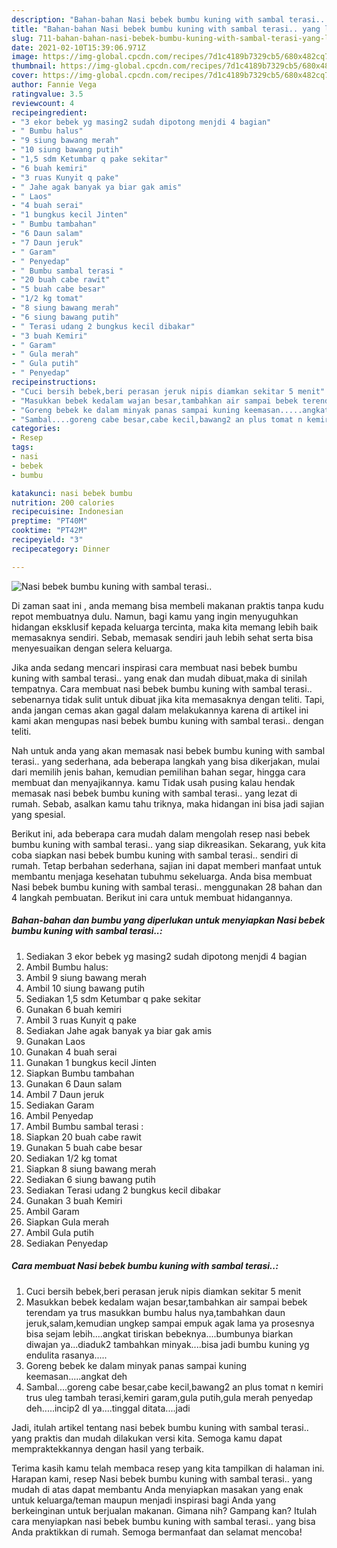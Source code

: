 ```yaml
---
description: "Bahan-bahan Nasi bebek bumbu kuning with sambal terasi.. yang lezat dan Mudah Dibuat"
title: "Bahan-bahan Nasi bebek bumbu kuning with sambal terasi.. yang lezat dan Mudah Dibuat"
slug: 711-bahan-bahan-nasi-bebek-bumbu-kuning-with-sambal-terasi-yang-lezat-dan-mudah-dibuat
date: 2021-02-10T15:39:06.971Z
image: https://img-global.cpcdn.com/recipes/7d1c4189b7329cb5/680x482cq70/nasi-bebek-bumbu-kuning-with-sambal-terasi-foto-resep-utama.jpg
thumbnail: https://img-global.cpcdn.com/recipes/7d1c4189b7329cb5/680x482cq70/nasi-bebek-bumbu-kuning-with-sambal-terasi-foto-resep-utama.jpg
cover: https://img-global.cpcdn.com/recipes/7d1c4189b7329cb5/680x482cq70/nasi-bebek-bumbu-kuning-with-sambal-terasi-foto-resep-utama.jpg
author: Fannie Vega
ratingvalue: 3.5
reviewcount: 4
recipeingredient:
- "3 ekor bebek yg masing2 sudah dipotong menjdi 4 bagian"
- " Bumbu halus"
- "9 siung bawang merah"
- "10 siung bawang putih"
- "1,5 sdm Ketumbar q pake sekitar"
- "6 buah kemiri"
- "3 ruas Kunyit q pake"
- " Jahe agak banyak ya biar gak amis"
- " Laos"
- "4 buah serai"
- "1 bungkus kecil Jinten"
- " Bumbu tambahan"
- "6 Daun salam"
- "7 Daun jeruk"
- " Garam"
- " Penyedap"
- " Bumbu sambal terasi "
- "20 buah cabe rawit"
- "5 buah cabe besar"
- "1/2 kg tomat"
- "8 siung bawang merah"
- "6 siung bawang putih"
- " Terasi udang 2 bungkus kecil dibakar"
- "3 buah Kemiri"
- " Garam"
- " Gula merah"
- " Gula putih"
- " Penyedap"
recipeinstructions:
- "Cuci bersih bebek,beri perasan jeruk nipis diamkan sekitar 5 menit"
- "Masukkan bebek kedalam wajan besar,tambahkan air sampai bebek terendam ya trus masukkan bumbu halus nya,tambahkan daun jeruk,salam,kemudian ungkep sampai empuk agak lama ya prosesnya bisa sejam lebih....angkat tiriskan bebeknya....bumbunya biarkan diwajan ya...diaduk2 tambahkan minyak....bisa jadi bumbu kuning yg endulita rasanya....."
- "Goreng bebek ke dalam minyak panas sampai kuning keemasan.....angkat deh"
- "Sambal....goreng cabe besar,cabe kecil,bawang2 an plus tomat n kemiri trus uleg tambah terasi,kemiri garam,gula putih,gula merah penyedap deh.....incip2 dl ya....tinggal ditata....jadi"
categories:
- Resep
tags:
- nasi
- bebek
- bumbu

katakunci: nasi bebek bumbu 
nutrition: 200 calories
recipecuisine: Indonesian
preptime: "PT40M"
cooktime: "PT42M"
recipeyield: "3"
recipecategory: Dinner

---
```



![Nasi bebek bumbu kuning with sambal terasi..](https://img-global.cpcdn.com/recipes/7d1c4189b7329cb5/680x482cq70/nasi-bebek-bumbu-kuning-with-sambal-terasi-foto-resep-utama.jpg)

Di zaman  saat ini , anda memang bisa membeli makanan praktis tanpa kudu repot membuatnya dulu. Namun, bagi kamu yang ingin menyuguhkan hidangan eksklusif kepada keluarga tercinta, maka kita memang lebih baik memasaknya sendiri. Sebab, memasak sendiri jauh lebih sehat serta bisa menyesuaikan dengan selera keluarga.

Jika anda sedang mencari inspirasi cara membuat nasi bebek bumbu kuning with sambal terasi.. yang enak dan mudah dibuat,maka di sinilah tempatnya. Cara membuat nasi bebek bumbu kuning with sambal terasi..  sebenarnya tidak sulit untuk dibuat jika kita memasaknya dengan teliti. Tapi, anda jangan cemas akan gagal dalam melakukannya 
karena di artikel ini kami akan mengupas nasi bebek bumbu kuning with sambal terasi.. dengan teliti.  



Nah untuk anda yang akan memasak nasi bebek bumbu kuning with sambal terasi.. yang sederhana, ada beberapa langkah yang bisa dikerjakan, mulai dari memilih jenis bahan, kemudian pemilihan bahan segar, hingga cara membuat dan menyajikannya. kamu Tidak usah pusing kalau hendak memasak nasi bebek bumbu kuning with sambal terasi.. yang lezat di rumah. Sebab, asalkan kamu  tahu triknya, maka hidangan ini bisa jadi sajian yang spesial.

Berikut ini, ada beberapa cara mudah dalam mengolah resep nasi bebek bumbu kuning with sambal terasi.. yang siap dikreasikan. Sekarang, yuk kita coba siapkan nasi bebek bumbu kuning with sambal terasi.. sendiri di rumah. Tetap berbahan sederhana, sajian ini dapat memberi manfaat untuk membantu menjaga kesehatan tubuhmu sekeluarga. Anda bisa membuat Nasi bebek bumbu kuning with sambal terasi.. menggunakan 28 bahan dan 4 langkah pembuatan. Berikut ini cara untuk membuat hidangannya.

<!--inarticleads1-->

##### Bahan-bahan dan bumbu yang diperlukan untuk menyiapkan Nasi bebek bumbu kuning with sambal terasi..:

1. Sediakan 3 ekor bebek yg masing2 sudah dipotong menjdi 4 bagian
1. Ambil  Bumbu halus:
1. Ambil 9 siung bawang merah
1. Ambil 10 siung bawang putih
1. Sediakan 1,5 sdm Ketumbar q pake sekitar
1. Gunakan 6 buah kemiri
1. Ambil 3 ruas Kunyit q pake
1. Sediakan  Jahe agak banyak ya biar gak amis
1. Gunakan  Laos
1. Gunakan 4 buah serai
1. Gunakan 1 bungkus kecil Jinten
1. Siapkan  Bumbu tambahan
1. Gunakan 6 Daun salam
1. Ambil 7 Daun jeruk
1. Sediakan  Garam
1. Ambil  Penyedap
1. Ambil  Bumbu sambal terasi :
1. Siapkan 20 buah cabe rawit
1. Gunakan 5 buah cabe besar
1. Sediakan 1/2 kg tomat
1. Siapkan 8 siung bawang merah
1. Sediakan 6 siung bawang putih
1. Sediakan  Terasi udang 2 bungkus kecil dibakar
1. Gunakan 3 buah Kemiri
1. Ambil  Garam
1. Siapkan  Gula merah
1. Ambil  Gula putih
1. Sediakan  Penyedap




<!--inarticleads2-->

##### Cara membuat Nasi bebek bumbu kuning with sambal terasi..:

1. Cuci bersih bebek,beri perasan jeruk nipis diamkan sekitar 5 menit
1. Masukkan bebek kedalam wajan besar,tambahkan air sampai bebek terendam ya trus masukkan bumbu halus nya,tambahkan daun jeruk,salam,kemudian ungkep sampai empuk agak lama ya prosesnya bisa sejam lebih....angkat tiriskan bebeknya....bumbunya biarkan diwajan ya...diaduk2 tambahkan minyak....bisa jadi bumbu kuning yg endulita rasanya.....
1. Goreng bebek ke dalam minyak panas sampai kuning keemasan.....angkat deh
1. Sambal....goreng cabe besar,cabe kecil,bawang2 an plus tomat n kemiri trus uleg tambah terasi,kemiri garam,gula putih,gula merah penyedap deh.....incip2 dl ya....tinggal ditata....jadi




Jadi, itulah artikel tentang  nasi bebek bumbu kuning with sambal terasi..  yang praktis dan mudah dilakukan versi kita. Semoga kamu dapat mempraktekkannya dengan hasil yang terbaik. 

Terima kasih kamu telah membaca resep yang kita tampilkan di halaman ini. Harapan kami, resep  Nasi bebek bumbu kuning with sambal terasi.. yang mudah di atas dapat membantu Anda menyiapkan masakan yang enak untuk keluarga/teman maupun menjadi inspirasi bagi Anda yang berkeinginan untuk berjualan makanan. Gimana nih? Gampang kan? Itulah cara menyiapkan nasi bebek bumbu kuning with sambal terasi.. yang bisa Anda praktikkan di rumah. Semoga bermanfaat dan selamat mencoba!

